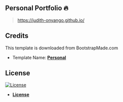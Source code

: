 ## Personal Portfolio 🔥
> https://judith-onyango.github.io/

## Credits
This template is downloaded from BootstrapMade.com

- Template Name: **[Personal](https://bootstrapmade.com/personal-free-resume-bootstrap-template/)**

## License
[![License](http://img.shields.io/:license-mit-blue.svg?style=flat-square)](http://badges.mit-license.org)

- **[License](https://bootstrapmade.com/license/)**